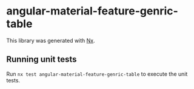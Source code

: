 # angular-material-feature-genric-table

This library was generated with [Nx](https://nx.dev).

## Running unit tests

Run `nx test angular-material-feature-genric-table` to execute the unit tests.
